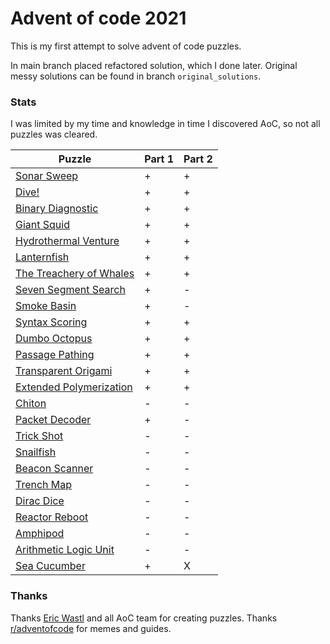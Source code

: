 # Advent of code 2021

This is my first attempt to solve advent of code puzzles.

In main branch placed refactored solution, which I done later.
Original messy solutions can be found in branch `original_solutions`.

### Stats
I was limited by my time and knowledge in time I discovered AoC, so
not all puzzles was cleared.

| Puzzle                                                          | Part 1 | Part 2 |
|-----------------------------------------------------------------|--------|--------|
| [Sonar Sweep](https://adventofcode.com/2021/day/1)              |   +    |   +    |
| [Dive!](https://adventofcode.com/2021/day/2)                    |   +    |   +    |
| [Binary Diagnostic](https://adventofcode.com/2021/day/3)        |   +    |   +    |
| [Giant Squid](https://adventofcode.com/2021/day/4)              |   +    |   +    |
| [Hydrothermal Venture](https://adventofcode.com/2021/day/5)     |   +    |   +    |
| [Lanternfish](https://adventofcode.com/2021/day/6)              |   +    |   +    |
| [The Treachery of Whales](https://adventofcode.com/2021/day/7)  |   +    |   +    |
| [Seven Segment Search](https://adventofcode.com/2021/day/8)     |   +    |   -    |
| [Smoke Basin](https://adventofcode.com/2021/day/9)              |   +    |   -    |
| [Syntax Scoring](https://adventofcode.com/2021/day/10)          |   +    |   +    |
| [Dumbo Octopus](https://adventofcode.com/2021/day/11)           |   +    |   +    |
| [Passage Pathing](https://adventofcode.com/2021/day/12)         |   +    |   +    |
| [Transparent Origami](https://adventofcode.com/2021/day/13)     |   +    |   +    |
| [Extended Polymerization](https://adventofcode.com/2021/day/14) |   +    |   +    |
| [Chiton](https://adventofcode.com/2021/day/15)                  |   -    |   -    |
| [Packet Decoder](https://adventofcode.com/2021/day/16)          |   +    |   -    |
| [Trick Shot](https://adventofcode.com/2021/day/17)              |   -    |   -    |
| [Snailfish](https://adventofcode.com/2021/day/18)               |   -    |   -    |
| [Beacon Scanner](https://adventofcode.com/2021/day/19)          |   -    |   -    |
| [Trench Map](https://adventofcode.com/2021/day/20)              |   -    |   -    |
| [Dirac Dice](https://adventofcode.com/2021/day/21)              |   -    |   -    |
| [Reactor Reboot](https://adventofcode.com/2021/day/22)          |   -    |   -    |
| [Amphipod](https://adventofcode.com/2021/day/23)                |   -    |   -    |
| [Arithmetic Logic Unit](https://adventofcode.com/2021/day/24)   |   -    |   -    |
| [Sea Cucumber](https://adventofcode.com/2021/day/25)            |   +    |   X    |

### Thanks
Thanks [Eric Wastl](http://was.tl/) and all AoC team for creating puzzles.
Thanks [r/adventofcode](https://www.reddit.com/r/adventofcode) for memes and guides.